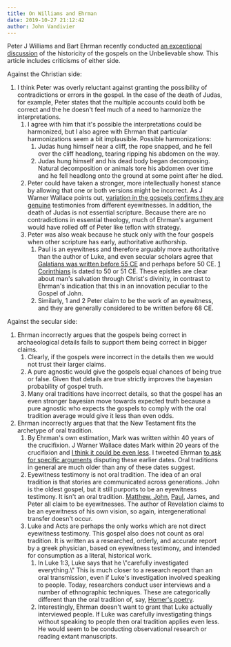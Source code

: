 ```yaml
---
title: On Williams and Ehrman
date: 2019-10-27 21:12:42
author: John Vandivier
---
```




<!-- wp:paragraph -->
<p>Peter J Williams and Bart Ehrman recently conducted <a href=\"https://www.youtube.com/watch?v=ZuZPPGvF_2I\">an exceptional discussion</a> of the historicity of the gospels on the Unbelievable show. This article includes criticisms of either side.</p>
<!-- /wp:paragraph -->

<!-- wp:paragraph -->
<p>Against the Christian side:</p>
<!-- /wp:paragraph -->

<!-- wp:list {\"ordered\":true} -->
<ol><li>I think Peter was overly reluctant against granting the possibility of contradictions or errors in the gospel. In the case of the death of Judas, for example, Peter states that the multiple accounts could both be correct and the he doesn't feel much of a need to harmonize the interpretations.<ol><li>I agree with him that it's possible the interpretations could be harmonized, but I also agree with Ehrman that particular harmonizations seem a bit implausible. Possible harmonizations:<ol><li>Judas hung himself near a cliff, the rope snapped, and he fell over the cliff headlong, tearing ripping his abdomen on the way.</li><li>Judas hung himself and his dead body began decomposing. Natural decomposition or animals tore his abdomen over time and he fell headlong onto the ground at some point after he died.</li></ol></li><li>Peter could have taken a stronger, more intellectually honest stance by allowing that one or both versions might be incorrect. As J Warner Wallace points out, <a href=\"https://coldcasechristianity.com/writings/a-witness-can-be-wrong-and-reliable/\">variation in the gospels confirms they are genuine</a> testimonies from different eyewitnesses. In addition, the death of Judas is not essential scripture. Because there are no contradictions in essential theology, much of Ehrman's argument would have rolled off of Peter like teflon with strategy.</li><li>Peter was also weak because he stuck only with the four gospels when other scripture has early, authoritative authorship.<ol><li>Paul is an eyewitness and therefore arguably more authoritative than the author of Luke, and even secular scholars agree that <a href=\"http://www.afterecon.com/philosophy-religion-and-apologetics/maybe-they-were-just-fucking-busy/\">Galatians was written before 55 CE</a> and perhaps before 50 CE. <a href=\"https://garycottrell.wordpress.com/2011/11/29/is-mark-based-on-eyewitness-testimony/\">1 Corinthians</a> is dated to 50 or 51 CE. These epistles are clear about man's salvation through Christ's divinity, in contrast to Ehrman's indication that this in an innovation peculiar to the Gospel of John.</li><li>Similarly, 1 and 2 Peter claim to be the work of an eyewitness, and they are generally considered to be written before 68 CE.</li></ol></li></ol></li></ol>
<!-- /wp:list -->

<!-- wp:paragraph -->
<p>Against the secular side:</p>
<!-- /wp:paragraph -->

<!-- wp:list {\"ordered\":true} -->
<ol><li>Ehrman incorrectly argues that the gospels being correct in archaeological details fails to support them being correct in bigger claims.<ol><li>Clearly, if the gospels were incorrect in the details then we would not trust their larger claims.</li><li>A pure agnostic would give the gospels equal chances of being true or false. Given that details are true strictly improves the bayesian probability of gospel truth.</li><li>Many oral traditions have incorrect details, so that the gospel has an even stronger bayesian move towards expected truth because a pure agnostic who expects the gospels to comply with the oral tradition average would give it less than even odds.</li></ol></li><li>Ehrman incorrectly argues that that the New Testament fits the archetype of oral tradition.<ol><li>By Ehrman's own estimation, Mark was written within 40 years of the crucifixion. J Warner Wallace dates Mark within 20 years of the crucifixion and <a href=\"http://www.afterecon.com/philosophy-religion-and-apologetics/maybe-they-were-just-fucking-busy/\">I think it could be even less</a>. I tweeted Ehrman <a href=\"https://twitter.com/JohnVandivier/status/1188597720661086209?s=20\">to ask for specific arguments</a> disputing these earlier dates. Oral traditions in general are much older than any of these dates suggest.</li><li>Eyewitness testimony is not oral tradition. The idea of an oral tradition is that stories are communicated across generations. John is the oldest gospel, but it still purports to be an eyewitness testimony. It isn't an oral tradition. <a href=\"https://www.str.org/articles/matthew-and-john-on-the-witness-stand#.XbY495NKhYk\">Matthew, John</a>, <a href=\"https://coldcasechristianity.com/writings/can-paul-be-considered-a-witness-if-he-never-actually-saw-jesus/\">Paul</a>, James, and Peter all claim to be eyewitnesses. The author of Revelation claims to be an eyewitness of his own vision, so again, intergenerational transfer doesn't occur.</li><li>Luke and Acts are perhaps the only works which are not direct eyewitness testimony. This gospel also does not count as oral tradition. It is written as a researched, orderly, and accurate report by a greek physician, based on eyewitness testimony, and intended for consumption as a literal, historical work.<ol><li>In Luke 1:3, Luke says that he \"carefully investigated everything.\" This is much closer to a research report than an oral transmission, even if Luke's investigation involved speaking to people. Today, researchers conduct user interviews and a number of ethnographic techniques. These are categorically different than the oral tradition of, say, <a href=\"https://en.wikipedia.org/w/index.php?title=Oral_tradition&amp;oldid=922255103#Ancient_Greece_and_Middle_East\">Homer's poetry</a>.</li><li>Interestingly, Ehrman doesn't want to grant that Luke actually interviewed people. If Luke was carefully investigating things without speaking to people then oral tradition applies even less. He would seem to be conducting observational research or reading extant manuscripts.</li></ol></li></ol></li></ol>
<!-- /wp:list -->